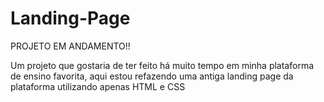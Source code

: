 # Landing-Page

PROJETO EM ANDAMENTO!!

Um projeto que gostaria de ter feito há muito tempo em minha plataforma de ensino favorita, aqui estou refazendo uma antiga landing page da plataforma
utilizando apenas HTML e CSS

